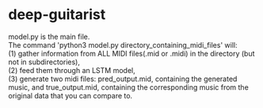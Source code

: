 # deep-guitarist

model.py is the main file. \
The command 'python3 model.py directory_containing_midi_files' will:\
(1) gather information from ALL MIDI files(.mid or .midi) in the directory (but not in subdirectories),\
(2) feed them through an LSTM model,\
(3) generate two midi files: pred_output.mid, containing the generated music, and true_output.mid, containing the corresponding music from the original data that you can compare to.
